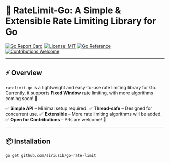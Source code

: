 # 🚀 RateLimit-Go: A Simple & Extensible Rate Limiting Library for Go

[![Go Report Card](https://goreportcard.com/badge/github.com/yourusername/ratelimit-go)](https://goreportcard.com/report/github.com/yourusername/ratelimit-go)
[![License: MIT](https://img.shields.io/badge/License-MIT-blue.svg)](https://opensource.org/licenses/MIT)
[![Go Reference](https://pkg.go.dev/badge/github.com/yourusername/ratelimit-go.svg)](https://pkg.go.dev/github.com/yourusername/ratelimit-go)
[![Contributions Welcome](https://img.shields.io/badge/Contributions-Welcome-ff69b4.svg)](https://github.com/yourusername/ratelimit-go/issues)

---

## ⚡ Overview

`ratelimit-go` is a lightweight and easy-to-use rate limiting library for Go.
Currently, it supports **Fixed Window** rate limiting, with more algorithms coming soon! 🚀

✅ **Simple API** – Minimal setup required.
✅ **Thread-safe** – Designed for concurrent use.
✅ **Extensible** – More rate limiting algorithms will be added.
✅ **Open for Contributions** – PRs are welcome! 🎉

---

## 📦 Installation

```sh
go get github.com/sirius1b/go-rate-limit
```

